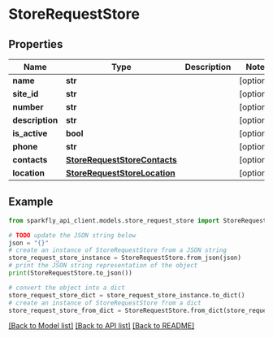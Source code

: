 # StoreRequestStore


## Properties

Name | Type | Description | Notes
------------ | ------------- | ------------- | -------------
**name** | **str** |  | [optional] 
**site_id** | **str** |  | [optional] 
**number** | **str** |  | [optional] 
**description** | **str** |  | [optional] 
**is_active** | **bool** |  | [optional] 
**phone** | **str** |  | [optional] 
**contacts** | [**StoreRequestStoreContacts**](StoreRequestStoreContacts.md) |  | [optional] 
**location** | [**StoreRequestStoreLocation**](StoreRequestStoreLocation.md) |  | [optional] 

## Example

```python
from sparkfly_api_client.models.store_request_store import StoreRequestStore

# TODO update the JSON string below
json = "{}"
# create an instance of StoreRequestStore from a JSON string
store_request_store_instance = StoreRequestStore.from_json(json)
# print the JSON string representation of the object
print(StoreRequestStore.to_json())

# convert the object into a dict
store_request_store_dict = store_request_store_instance.to_dict()
# create an instance of StoreRequestStore from a dict
store_request_store_from_dict = StoreRequestStore.from_dict(store_request_store_dict)
```
[[Back to Model list]](../README.md#documentation-for-models) [[Back to API list]](../README.md#documentation-for-api-endpoints) [[Back to README]](../README.md)


